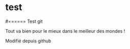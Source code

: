# test
#======
Test git

Tout va bien pour le mieux dans le meilleur des mondes !

Modifié depuis github
